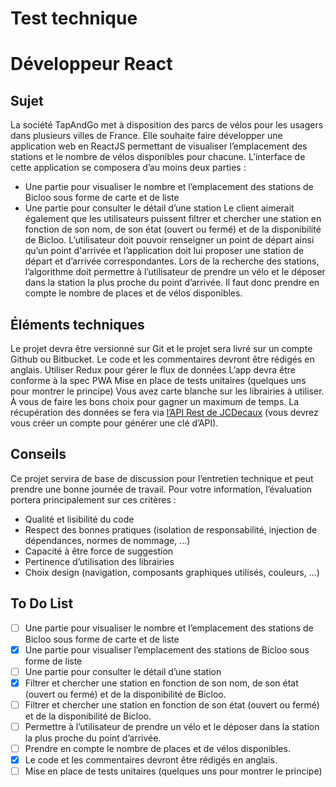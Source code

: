# Test technique
# Développeur React

## Sujet

La société TapAndGo met à disposition des parcs de vélos pour les usagers dans plusieurs villes de
France. Elle souhaite faire développer une application web en ReactJS permettant de
visualiser l’emplacement des stations et le nombre de vélos disponibles pour chacune.
L’interface de cette application se composera d’au moins deux parties :

- Une partie pour visualiser le nombre et l’emplacement des stations de Bicloo sous forme de
carte et de liste
- Une partie pour consulter le détail d’une station
Le client aimerait également que les utilisateurs puissent filtrer et chercher une station en fonction
de son nom, de son état (ouvert ou fermé) et de la disponibilité de Bicloo.
L’utilisateur doit pouvoir renseigner un point de départ ainsi qu’un point d'arrivée et l’application
doit lui proposer une station de départ et d’arrivée correspondantes.
Lors de la recherche des stations, l’algorithme doit permettre à l’utilisateur de prendre un vélo et le
déposer dans la station la plus proche du point d’arrivée. Il faut donc prendre en compte le nombre
de places et de vélos disponibles.

## Éléments techniques

Le projet devra être versionné sur Git et le projet sera livré sur un compte Github ou Bitbucket.
Le code et les commentaires devront être rédigés en anglais.
Utiliser Redux pour gérer le flux de données
L’app devra être conforme à la spec PWA
Mise en place de tests unitaires (quelques uns pour montrer le principe)
Vous avez carte blanche sur les librairies à utiliser. À vous de faire les bons choix pour gagner un
maximum de temps.
La récupération des données se fera via [l’API Rest de JCDecaux](https://developer.jcdecaux.com/#/opendata/vls?page=dynamic) (vous devrez vous créer un compte
pour générer une clé d’API).

## Conseils

Ce projet servira de base de discussion pour l’entretien technique et peut prendre une bonne
journée de travail.
Pour votre information, l’évaluation portera principalement sur ces critères :

- Qualité et lisibilité du code
- Respect des bonnes pratiques (isolation de responsabilité, injection de dépendances,
normes de nommage, ...)
- Capacité à être force de suggestion
- Pertinence d’utilisation des librairies
- Choix design (navigation, composants graphiques utilisés, couleurs, ...)

## To Do List

- [ ] Une partie pour visualiser le nombre et l’emplacement des stations de Bicloo sous forme de carte et de liste
- [x] Une partie pour visualiser l’emplacement des stations de Bicloo sous forme de liste
- [ ] Une partie pour consulter le détail d’une station
- [x] Filtrer et chercher une station en fonction de son nom, de son état (ouvert ou fermé) et de la disponibilité de Bicloo.
- [ ] Filtrer et chercher une station en fonction de son état (ouvert ou fermé) et de la disponibilité de Bicloo.
- [ ] Permettre à l’utilisateur de prendre un vélo et le déposer dans la station la plus proche du point d’arrivée.
- [ ] Prendre en compte le nombre de places et de vélos disponibles.
- [x] Le code et les commentaires devront être rédigés en anglais.
- [ ] Mise en place de tests unitaires (quelques uns pour montrer le principe)
